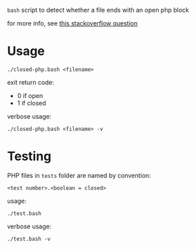 `bash` script to detect whether a file ends with an open php block

for more info, see [this stackoverflow question][1]

# Usage

    ./closed-php.bash <filename>

exit return code:

* 0 if open
* 1 if closed

verbose usage:

    ./closed-php.bash <filename> -v

# Testing

PHP files in `tests` folder are named by convention:

    <test number>.<boolean = closed>

usage:

    ./test.bash

verbose usage:

    ./test.bash -v

[1]: http://stackoverflow.com/q/38385404/4233593
